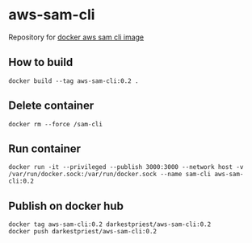 # aws-sam-cli
Repository for [docker aws sam cli image](https://hub.docker.com/repository/docker/darkestpriest/aws-sam-cli)

## How to build
```
docker build --tag aws-sam-cli:0.2 .
```
## Delete container
```
docker rm --force /sam-cli
```
## Run container
```
docker run -it --privileged --publish 3000:3000 --network host -v /var/run/docker.sock:/var/run/docker.sock --name sam-cli aws-sam-cli:0.2
```

## Publish on docker hub
```
docker tag aws-sam-cli:0.2 darkestpriest/aws-sam-cli:0.2
docker push darkestpriest/aws-sam-cli:0.2
```
